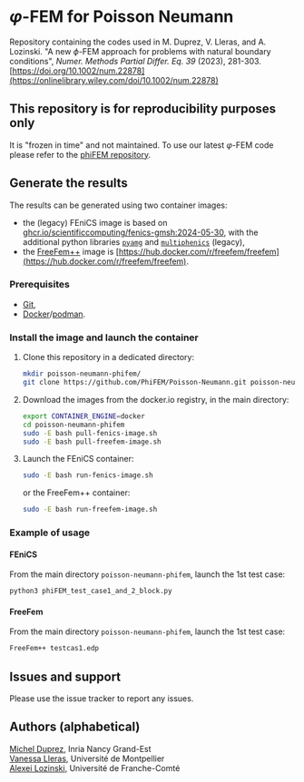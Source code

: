 # $\varphi$-FEM for Poisson Neumann

Repository containing the codes used in M. Duprez, V. Lleras, and A. Lozinski. "A new $\phi$-FEM approach for problems with natural boundary conditions", *Numer. Methods Partial Differ. Eq. 39* (2023), 281-303. [https://doi.org/10.1002/num.22878](https://onlinelibrary.wiley.com/doi/10.1002/num.22878)

## This repository is for reproducibility purposes only

It is "frozen in time" and not maintained.
To use our latest $\varphi$-FEM code please refer to the [phiFEM repository](https://github.com/PhiFEM/Poisson-Dirichlet-fenicsx).

## Generate the results

The results can be generated using two container images:
- the (legacy) FEniCS image is based on [ghcr.io/scientificcomputing/fenics-gmsh:2024-05-30](https://github.com/scientificcomputing/packages/pkgs/container/fenics-gmsh), with the additional python libraries [`pyamg`](https://github.com/pyamg/pyamg) and [`multiphenics`](https://github.com/multiphenics/multiphenics/tree/7b23c85c070a092775666c7dad84c8d6471c0b0c) (legacy),
- the [FreeFem++](https://doc.freefem.org/introduction/index.html) image is [https://hub.docker.com/r/freefem/freefem](https://hub.docker.com/r/freefem/freefem).

### Prerequisites

- [Git](https://git-scm.com/),
- [Docker](https://www.docker.com/)/[podman](https://podman.io/).

### Install the image and launch the container

1) Clone this repository in a dedicated directory:
   
   ```bash
   mkdir poisson-neumann-phifem/
   git clone https://github.com/PhiFEM/Poisson-Neumann.git poisson-neumann-phifem
   ```

2) Download the images from the docker.io registry, in the main directory:
   
   ```bash
   export CONTAINER_ENGINE=docker
   cd poisson-neumann-phifem
   sudo -E bash pull-fenics-image.sh
   sudo -E bash pull-freefem-image.sh
   ```

3) Launch the FEniCS container:

   ```bash
   sudo -E bash run-fenics-image.sh
   ```

   or the FreeFem++ container:

   ```bash
   sudo -E bash run-freefem-image.sh
   ```

### Example of usage

#### FEniCS

From the main directory `poisson-neumann-phifem`, launch the 1st test case:

```bash
python3 phiFEM_test_case1_and_2_block.py
```

#### FreeFem

From the main directory `poisson-neumann-phifem`, launch the 1st test case:

```bash
FreeFem++ testcas1.edp
```

## Issues and support

Please use the issue tracker to report any issues.

## Authors (alphabetical)

[Michel Duprez](https://michelduprez.fr/), Inria Nancy Grand-Est  
[Vanessa Lleras](https://vanessalleras.wixsite.com/lleras), Université de Montpellier  
[Alexei Lozinski](https://orcid.org/0000-0003-0745-0365), Université de Franche-Comté  